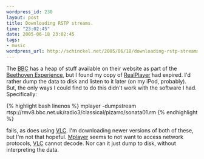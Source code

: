 ```yaml
--- 
wordpress_id: 230
layout: post
title: Downloading RSTP streams.
time: "23:02:45"
date: 2005-06-18 23:02:45
tags: 
- music
wordpress_url: http://schinckel.net/2005/06/18/downloading-rstp-streams/
---
```

The [BBC][1] has a heap of stuff available on their website as part of the [Beethoven Experience][2], but I found my copy of [RealPlayer][3] had expired. I'd rather dump the data to disk and listen to it later (on my iPod, probably). But, the only ways I could find to do this didn't work with the software I had. Specifically: 
    
    
{% highlight bash linenos %}
    mplayer -dumpstream rtsp://rmv8.bbc.net.uk/radio3/classical/pizarro/sonata01.rm
{% endhighlight %}
    

fails, as does using [VLC][4]. I'm downloading newer versions of both of these, but I'm not that hopeful. [Mplayer][5] seems to not want to access network protocols, [VLC][4] cannot decode. Nor can it just dump to disk, without interpreting the data. 

   [1]: http://www.bbc.co.uk
   [2]: http://www.bbc.co.uk/radio3/beethoven/
   [3]: http://www.real.com/
   [4]: http://www.videolan.org/vlc/
   [5]: http://www.mplayerhq.hu/
